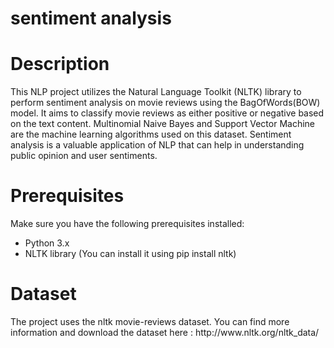 # sentiment analysis



<h1>Description</h1> 

This NLP project utilizes the Natural Language Toolkit (NLTK) library to perform sentiment analysis on movie reviews using the BagOfWords(BOW) model. It aims to classify movie reviews as either positive or negative based on the text content. Multinomial Naive Bayes and Support Vector Machine are the machine learning algorithms used on this dataset. Sentiment analysis is a valuable application of NLP that can help in understanding public opinion and user sentiments.



<h1>Prerequisites</h1>

Make sure you have the following prerequisites installed:
  - Python 3.x
  - NLTK library (You can install it using pip install nltk)


<h1>Dataset</h1>
The project uses the nltk movie-reviews dataset. You can find more information and download the dataset here : http://www.nltk.org/nltk_data/
